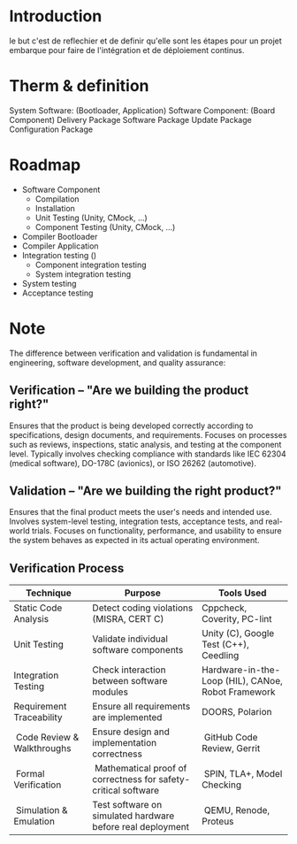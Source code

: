 # Introduction

le but c'est de reflechier et de definir qu'elle sont les étapes pour un projet embarque pour faire de l'intégration et de déploiement continus.

# Therm & definition

System Software: (Bootloader, Application)
Software Component: (Board Component)
Delivery Package
Software Package
Update Package
Configuration Package


# Roadmap

- Software Component 
   * Compilation
   * Installation
   * Unit Testing (Unity, CMock, ...)
   * Component Testing (Unity, CMock, ...)
- Compiler Bootloader
- Compiler Application
- Integration testing ()
    * Component integration testing
    * System integration testing
- System testing
- Acceptance testing

# Note

The difference between verification and validation is fundamental in engineering, software development, and quality assurance:

## Verification – "Are we building the product right?"

Ensures that the product is being developed correctly according to specifications, design documents, and requirements.
Focuses on processes such as reviews, inspections, static analysis, and testing at the component level.
Typically involves checking compliance with standards like IEC 62304 (medical software), DO-178C (avionics), or ISO 26262 (automotive).

## Validation – "Are we building the right product?"

Ensures that the final product meets the user's needs and intended use.
Involves system-level testing, integration tests, acceptance tests, and real-world trials.
Focuses on functionality, performance, and usability to ensure the system behaves as expected in its actual operating environment.


## Verification Process


|Technique               |  Purpose     | Tools Used| 
| -------------          | ------------- |------------- |
| Static Code Analysis   | Detect coding violations (MISRA, CERT C)           |	Cppcheck, Coverity, PC-lint      |
| Unit Testing           | Validate individual software components           |Unity (C), Google Test (C++), Ceedling      |
| Integration Testing    | Check interaction between software modules  | Hardware-in-the-Loop (HIL), CANoe, Robot Framework  |
| Requirement Traceability |Ensure all requirements are implemented |	DOORS, Polarion |
| Code Review & Walkthroughs | Ensure design and implementation correctness | GitHub Code Review, Gerrit |
| Formal Verification| Mathematical proof of correctness for safety-critical software | SPIN, TLA+, Model Checking |
| Simulation & Emulation |Test software on simulated hardware before real deployment | QEMU, Renode, Proteus|	

		

		
		
	
